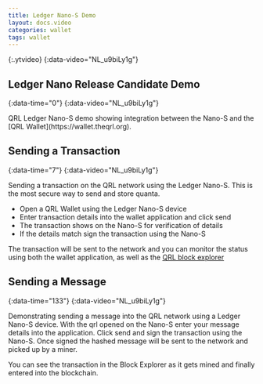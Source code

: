 ```yaml
---
title: Ledger Nano-S Demo
layout: docs.video
categories: wallet
tags: wallet
---
```


>
{:.ytvideo}
{:data-video="NL_u9biLy1g"}

## Ledger Nano Release Candidate Demo
{:data-time="0"}
{:data-video="NL_u9biLy1g"}

<div markdown="1">
QRL Ledger Nano-S demo showing integration between the Nano-S and the [QRL Wallet](https://wallet.theqrl.org).
</div>

## Sending a Transaction
{:data-time="7"}
{:data-video="NL_u9biLy1g"}


<div markdown="1">
Sending a transaction on the QRL network using the Ledger Nano-S. This is the most secure way to send and store quanta.

* Open a QRL Wallet using the Ledger Nano-S device
* Enter transaction details into the wallet application and click send
* The transaction shows on the Nano-S for verification of details
* If the details match sign the transaction using the Nano-S

The transaction will be sent to the network and you can monitor the status using both the wallet application, as well as the [QRL block explorer](https://explorer.theqrl.org)
</div>

## Sending a Message
{:data-time="133"}
{:data-video="NL_u9biLy1g"}

<div markdown="1">
Demonstrating sending a message into the QRL network using a Ledger Nano-S device. With the qrl opened on the Nano-S enter your message details into the application. Click send and sign the transaction using the Nano-S. Once signed the hashed message will be sent to the network and picked up by a miner. 

You can see the transaction in the Block Explorer as it gets mined and finally entered into the blockchain.

</div>
